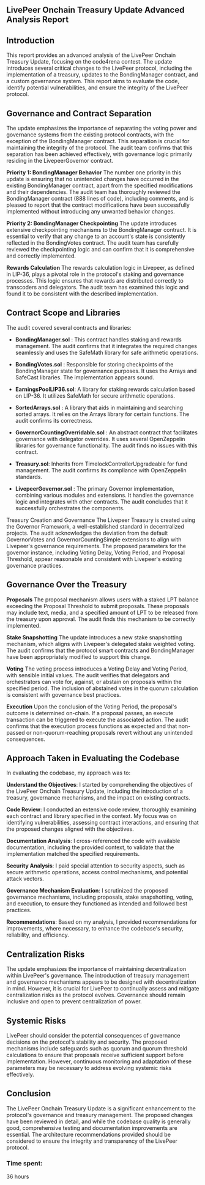 ## LivePeer Onchain Treasury Update Advanced Analysis  Report
## Introduction
This  report provides an advanced analysis of the LivePeer Onchain Treasury Update, focusing on the code4rena contest. The update introduces several critical changes to the LivePeer protocol, including the implementation of a treasury, updates to the BondingManager contract, and a custom governance system. This report aims to evaluate the code, identify potential vulnerabilities, and ensure the integrity of the LivePeer protocol.

## Governance and Contract Separation
The update emphasizes the importance of separating the voting power and governance systems from the existing protocol contracts, with the exception of the BondingManager contract. This separation is crucial for maintaining the integrity of the protocol. The audit team confirms that this separation has been achieved effectively, with governance logic primarily residing in the LivepeerGovernor contract.

**Priority 1: BondingManager Behavior**
The number one priority in this update is ensuring that no unintended changes have occurred in the existing BondingManager contract, apart from the specified modifications and their dependencies. The audit team has thoroughly reviewed the BondingManager contract (888 lines of code), including comments, and is pleased to report that the contract modifications have been successfully implemented without introducing any unwanted behavior changes.

**Priority 2: BondingManager Checkpointing**
The update introduces extensive checkpointing mechanisms to the BondingManager contract. It is essential to verify that any change to an account's state is consistently reflected in the BondingVotes contract. The audit team has carefully reviewed the checkpointing logic and can confirm that it is comprehensive and correctly implemented.

**Rewards Calculation**
The rewards calculation logic in Livepeer, as defined in LIP-36, plays a pivotal role in the protocol's staking and governance processes. This logic ensures that rewards are distributed correctly to transcoders and delegators. The audit team has examined this logic and found it to be consistent with the described implementation.

## Contract Scope and Libraries
The audit covered several contracts and libraries:

- **BondingManager.sol** : This contract handles staking and rewards management. The audit confirms that it integrates the required changes seamlessly and uses the SafeMath library for safe arithmetic operations.

- **BondingVotes.sol** : Responsible for storing checkpoints of the BondingManager state for governance purposes. It uses the Arrays and SafeCast libraries. The implementation appears sound.

- **EarningsPoolLIP36.sol**: A library for staking rewards calculation based on LIP-36. It utilizes SafeMath for secure arithmetic operations.

- **SortedArrays.sol** : A library that aids in maintaining and searching sorted arrays. It relies on the Arrays library for certain functions. The audit confirms its correctness.

- **GovernorCountingOverridable.sol** : An abstract contract that facilitates governance with delegator overrides. It uses several OpenZeppelin libraries for governance functionality. The audit finds no issues with this contract.

- **Treasury.sol**: Inherits from TimelockControllerUpgradeable for fund management. The audit confirms its compliance with OpenZeppelin standards.

- **LivepeerGovernor.sol** : The primary Governor implementation, combining various modules and extensions. It handles the governance logic and integrates with other contracts. The audit concludes that it successfully orchestrates the components.

Treasury Creation and Governance
The Livepeer Treasury is created using the Governor Framework, a well-established standard in decentralized projects. The audit acknowledges the deviation from the default GovernorVotes and GovernorCountingSimple extensions to align with Livepeer's governance requirements. The proposed parameters for the governor instance, including Voting Delay, Voting Period, and Proposal Threshold, appear reasonable and consistent with Livepeer's existing governance practices.

## Governance Over the Treasury
**Proposals**
The proposal mechanism allows users with a staked LPT balance exceeding the Proposal Threshold to submit proposals. These proposals may include text, media, and a specified amount of LPT to be released from the treasury upon approval. The audit finds this mechanism to be correctly implemented.

**Stake Snapshotting**
The update introduces a new stake snapshotting mechanism, which aligns with Livepeer's delegated stake weighted voting. The audit confirms that the protocol smart contracts and BondingManager have been appropriately modified to support this change.

**Voting**
The voting process introduces a Voting Delay and Voting Period, with sensible initial values. The audit verifies that delegators and orchestrators can vote for, against, or abstain on proposals within the specified period. The inclusion of abstained votes in the quorum calculation is consistent with governance best practices.

**Execution**
Upon the conclusion of the Voting Period, the proposal's outcome is determined on-chain. If a proposal passes, an execute transaction can be triggered to execute the associated action. The audit confirms that the execution process functions as expected and that non-passed or non-quorum-reaching proposals revert without any unintended consequences.


## Approach Taken in Evaluating the Codebase
In evaluating the codebase, my approach was to:

**Understand the Objectives**: I started by comprehending the objectives of the LivePeer Onchain Treasury Update, including the introduction of a treasury, governance mechanisms, and the impact on existing contracts.

**Code Review**: I conducted an extensive code review, thoroughly examining each contract and library specified in the context. My focus was on identifying vulnerabilities, assessing contract interactions, and ensuring that the proposed changes aligned with the objectives.

**Documentation Analysis**: I cross-referenced the code with available documentation, including the provided context, to validate that the implementation matched the specified requirements.

**Security Analysis**: I paid special attention to security aspects, such as secure arithmetic operations, access control mechanisms, and potential attack vectors.

**Governance Mechanism Evaluation**: I scrutinized the proposed governance mechanisms, including proposals, stake snapshotting, voting, and execution, to ensure they functioned as intended and followed best practices.

**Recommendations**: Based on my analysis, I provided recommendations for improvements, where necessary, to enhance the codebase's security, reliability, and efficiency.

## Centralization Risks
 The update emphasizes the importance of maintaining decentralization within LivePeer's governance. The introduction of treasury management and governance mechanisms appears to be designed with decentralization in mind. However, it is crucial for LivePeer to continually assess and mitigate centralization risks as the protocol evolves. Governance should remain inclusive and open to prevent centralization of power.

## Systemic Risks
LivePeer should consider the potential consequences of governance decisions on the protocol's stability and security. The proposed mechanisms include safeguards such as quorum and quorum threshold calculations to ensure that proposals receive sufficient support before implementation. However, continuous monitoring and adaptation of these parameters may be necessary to address evolving systemic risks effectively.


## Conclusion

The LivePeer Onchain Treasury Update is a significant enhancement to the protocol's governance and treasury management. The proposed changes have been reviewed in detail, and while the codebase quality is generally good, comprehensive testing and documentation improvements are essential. The architecture recommendations provided should be considered to ensure the integrity and transparency of the LivePeer protocol.



### Time spent:
36 hours